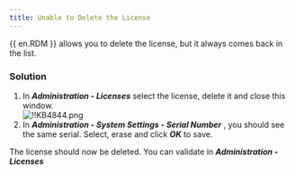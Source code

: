 ```yaml
---
title: Unable to Delete the License
---
```

{{ en.RDM }} allows you to delete the license, but it always comes back in the list.
### Solution
1. In ***Administration - Licenses*** select the license, delete it and close this window.  
![!!KB4844.png](https://webdevolutions.azureedge.net/docs/en/kb/KB4844.png)
1. In ***Administration - System Settings - Serial Number*** , you should see the same serial. Select, erase and click ***OK*** to save.  

The license should now be deleted. You can validate in ***Administration - Licenses***
